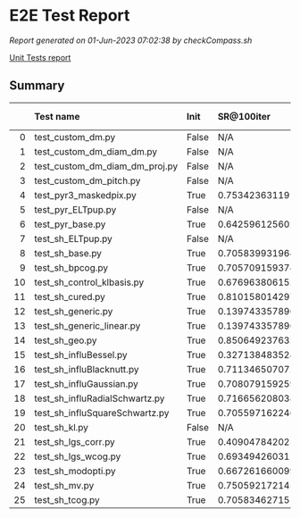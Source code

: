 # E2E Test Report

*Report generated on 01-Jun-2023 07:02:38 by checkCompass.sh*

[Unit Tests report](report_unit_test.html)

## Summary

|    | Test name                      | Init   | SR@100iter          |   T Init |    T Loop |
|---:|:-------------------------------|:-------|:--------------------|---------:|----------:|
|  0 | test_custom_dm.py              | False  | N/A                 |        0 | 0         |
|  1 | test_custom_dm_diam_dm.py      | False  | N/A                 |        0 | 0         |
|  2 | test_custom_dm_diam_dm_proj.py | False  | N/A                 |        0 | 0         |
|  3 | test_custom_dm_pitch.py        | False  | N/A                 |        0 | 0         |
|  4 | test_pyr3_maskedpix.py         | True   | 0.7534236311912537  |        0 | 0.181774  |
|  5 | test_pyr_ELTpup.py             | False  | N/A                 |        0 | 0         |
|  6 | test_pyr_base.py               | True   | 0.6425961256027222  |        0 | 0.183009  |
|  7 | test_sh_ELTpup.py              | False  | N/A                 |        0 | 0         |
|  8 | test_sh_base.py                | True   | 0.7058399319648743  |        0 | 0.0545758 |
|  9 | test_sh_bpcog.py               | True   | 0.7057091593742371  |        0 | 0.0556447 |
| 10 | test_sh_control_klbasis.py     | True   | 0.6769638061523438  |        0 | 0.0580239 |
| 11 | test_sh_cured.py               | True   | 0.8101580142974854  |        0 | 0.0960395 |
| 12 | test_sh_generic.py             | True   | 0.1397433578968048  |        0 | 0.0561836 |
| 13 | test_sh_generic_linear.py      | True   | 0.1397433578968048  |        0 | 0.0644713 |
| 14 | test_sh_geo.py                 | True   | 0.8506492376327515  |        0 | 0.0496934 |
| 15 | test_sh_influBessel.py         | True   | 0.3271384835243225  |        0 | 0.0624628 |
| 16 | test_sh_influBlacknutt.py      | True   | 0.7113465070724487  |        0 | 0.05665   |
| 17 | test_sh_influGaussian.py       | True   | 0.7080791592597961  |        0 | 0.0585753 |
| 18 | test_sh_influRadialSchwartz.py | True   | 0.7166562080383301  |        0 | 0.0576995 |
| 19 | test_sh_influSquareSchwartz.py | True   | 0.7055971622467041  |        0 | 0.0585822 |
| 20 | test_sh_kl.py                  | False  | N/A                 |        0 | 0         |
| 21 | test_sh_lgs_corr.py            | True   | 0.40904784202575684 |        0 | 0.0741849 |
| 22 | test_sh_lgs_wcog.py            | True   | 0.6934942603111267  |        0 | 0.0665026 |
| 23 | test_sh_modopti.py             | True   | 0.6672616600990295  |        0 | 0.0542825 |
| 24 | test_sh_mv.py                  | True   | 0.7505921721458435  |        0 | 0.0592165 |
| 25 | test_sh_tcog.py                | True   | 0.7058346271514893  |        0 | 0.0535151 |